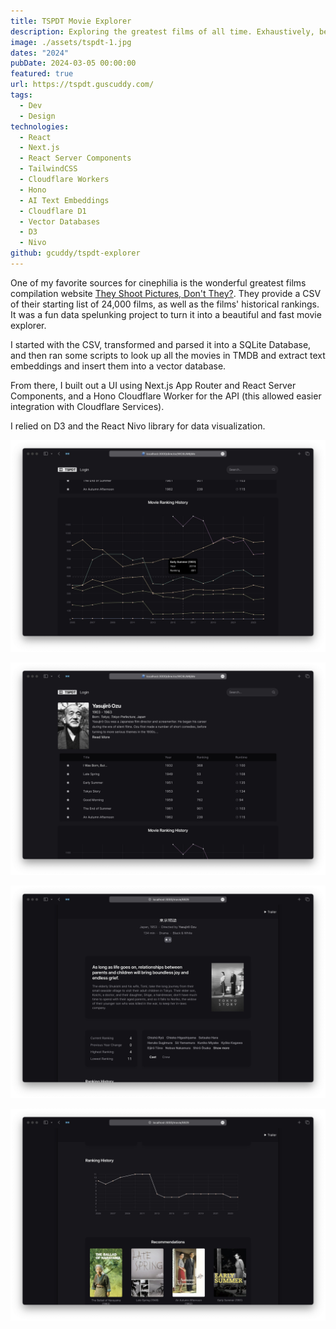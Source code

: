 ```yaml
---
title: TSPDT Movie Explorer
description: Exploring the greatest films of all time. Exhaustively, beautifully.
image: ./assets/tspdt-1.jpg
dates: "2024"
pubDate: 2024-03-05 00:00:00
featured: true
url: https://tspdt.guscuddy.com/
tags:
  - Dev
  - Design
technologies:
  - React
  - Next.js
  - React Server Components
  - TailwindCSS
  - Cloudflare Workers
  - Hono
  - AI Text Embeddings
  - Cloudflare D1
  - Vector Databases
  - D3
  - Nivo
github: gcuddy/tspdt-explorer
---
```


One of my favorite sources for cinephilia is the wonderful greatest films compilation website [They Shoot Pictures, Don't They?](https://www.theyshootpictures.com/). They provide a CSV of their starting list of 24,000 films, as well as the films' historical rankings. It was a fun data spelunking project to turn it into a beautiful and fast movie explorer.

I started with the CSV, transformed and parsed it into a SQLite Database, and then ran some scripts to look up all the movies in TMDB and extract text embeddings and insert them into a vector database.

From there, I built out a UI using Next.js App Router and React Server Components, and a Hono Cloudflare Worker for the API (this allowed easier integration with Cloudflare Services).

I relied on D3 and the React Nivo library for data visualization.

![](./assets/tspdt-2.jpg)

![](./assets/tspdt-3.jpg)

![](./assets/tspdt-4.jpg)

![](./assets/tspdt-5.jpg)
